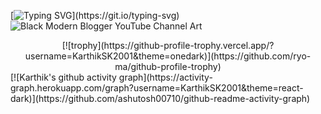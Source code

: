 [![Typing SVG](https://readme-typing-svg.herokuapp.com?font=verdana&color=BD001B&width=500&lines=Hey+this+is+Karthik+Here.+A+passionate+Coder.)](https://git.io/typing-svg)
![Black Modern Blogger YouTube Channel Art](https://user-images.githubusercontent.com/89517611/181751341-ec7d7d52-8720-45be-976d-fb55578f43be.png)

<center>[![trophy](https://github-profile-trophy.vercel.app/?username=KarthikSK2001&theme=onedark)](https://github.com/ryo-ma/github-profile-trophy)</center>
[![Karthik's github activity graph](https://activity-graph.herokuapp.com/graph?username=KarthikSK2001&theme=react-dark)](https://github.com/ashutosh00710/github-readme-activity-graph)
